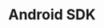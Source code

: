 ---
title: Android SDK
tag: [guide, android, overview]
description: QWeather Android SDK development document. By using QWeather Android SDK, you can quickly and easily integrate weather information into your APP.
url: /en/docs/android-sdk/
redirect_to: /en/docs/api/
ref: 0-android-sdk
---